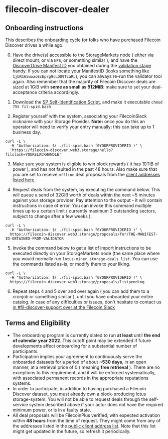filecoin-discover-dealer
==================

## Onboarding instructions

This describes the onboarding cycle for folks who have purchased Filecoin Discover drives a while ago.

0. Have the drive(s) accessible to the StorageMarkets node ( either via direct mount, or via `NFS`, or something similar ), and have the [DiscoverDrive Manifest ID](https://filecoinproject.slack.com/archives/C012W57151A/p1604697254095000) you obtained during the [validation stage](https://github.com/filecoin-project/filecoin-discover-validator) handy. If you can not locate your ManifestID (looks something like `1jbR165woaoEcEprg9cLD09TcaRL`), you can always re-run the validator tool again. Also remember that the majority of Filecoin Discover deals are sized at 1GiB with **some as small as 512MiB**: make sure to set your deal-acceptance criteria accordingly.

1. Download the [SP Self-Identification Script](https://raw.githubusercontent.com/filecoin-project/filecoin-discover-dealer/master/misc/fil-spid.bash), and make it executable `chmod 755 fil-spid.bash`

2. Register yourself with the system, associating your FilecoinSlack nickname with your Storage Provider. **Note:** once you do this an operator will need to verify your entry manually: this can take up to 1 business day.
```
curl -L \
  -H "Authorization: $( ./fil-spid.bash f0YOURPROVIDERID )" \
  'https://filecoin-discover.web3.storage/hello?filslack=YOURSLACKHANDLE'
```

3. Make sure your system is eligible to win block rewards ( it has 10TiB of power ), and has not faulted in the past 48 hours. Also make sure that you are set to receive `offline` deal proposals from the [client addresses listed here](https://filecoin-discover.web3.storage/public/clients.txt).

4. Request deals from the system, by executing the command below. This will queue a send of 32GiB worth of deals within the next ~5 minutes against your storage provider. Pay attention to the output - it will contain instructions in case of error. You can invoke this command multiple times up to a certain limit ( currently maximum 3 outstanding sectors, subject to change after a few weeks ).
```
curl -L \
  -H "Authorization: $( ./fil-spid.bash f0YOURPROVIDERID )" \
  https://filecoin-discover.web3.storage/proposals/for/THE-MANIFEST-ID-OBTAINED-FROM-VALIDATOR
```

5. Invoke the command below to get a list of import instructions to be executed directly on your StorageMarkets node (the same place where you would normally run `lotus-miner storage-deals list`. You can use the commands listed as-is, or modify them to your liking.
```
curl -L \
  -H "Authorization: $( ./fil-spid.bash f0YOURPROVIDERID )" \
  https://filecoin-discover.web3.storage/proposals/listpending
```


6. Repeat steps 4 and 5 over and over again ( you can add them to a cronjob or something similar ), until you have onboarded your entire catalog. In case of any difficulties or issues, don't hesitate to contact us [in #fil-discover-support over at the Filecoin Slack](https://filecoinproject.slack.com/archives/C012W57151A)



## Terms and Eligibility

- The onboarding program is currently slated to run **at least** until **the end of calendar year 2022**. This cutoff point may be extended if future developments affect onboarding for a substantial number of participants.
- Participation implies your agreement to continuously serve the onboarded datasets for a period of about **~530 days**, in an open manner, at a retrieval price of 0 ( meaning **free retrieval** ). There are no exceptions to this requirement, and it will be enforced systematically, with associated permanent records in the appropriate reputations systems.
- In order to participate, in addition to having purchased a Filecoin Discover dataset, you must already own a block-producing lotus storage-system. You will not be able to request deals through the self-service system described above if your actor does not have the required minimum power, or is in a faulty state.
- All deal proposals will be FilecoinPlus verified, with expected activation within **48 hours** from the time of request. They might come from any of the addresses listed in the [public client address list](https://filecoin-discover.web3.storage/public/clients.txt). Note that this list might get updated in the future, so refresh it periodically.
